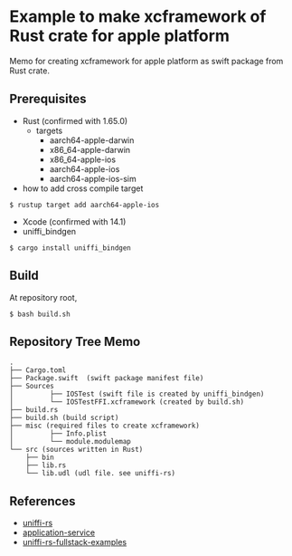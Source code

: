 # Example to make xcframework of Rust crate for apple platform
Memo for creating xcframework for apple platform as swift package from Rust crate.

## Prerequisites
- Rust (confirmed with 1.65.0)
  - targets
    - aarch64-apple-darwin
    - x86_64-apple-darwin
    - x86_64-apple-ios
    - aarch64-apple-ios
    - aarch64-apple-ios-sim
- how to add cross compile target
```
$ rustup target add aarch64-apple-ios
```
- Xcode (confirmed with 14.1)
- uniffi_bindgen
```
$ cargo install uniffi_bindgen
```

## Build
At repository root,
```
$ bash build.sh
```

## Repository Tree Memo
``` 
.
├── Cargo.toml
├── Package.swift  (swift package manifest file)
├── Sources
│         ├── IOSTest (swift file is created by uniffi_bindgen)
│         └── IOSTestFFI.xcframework (created by build.sh)
├── build.rs
├── build.sh (build script)
├── misc (required files to create xcframework)
│         ├── Info.plist
│         └── module.modulemap
└── src (sources written in Rust)
    ├── bin
    ├── lib.rs
    └── lib.udl (udl file. see uniffi-rs)
```

## References
- [uniffi-rs](https://github.com/mozilla/uniffi-rs)
- [application-service](https://github.com/mozilla/application-services)
- [uniffi-rs-fullstack-examples](https://github.com/imWildCat/uniffi-rs-fullstack-examples)